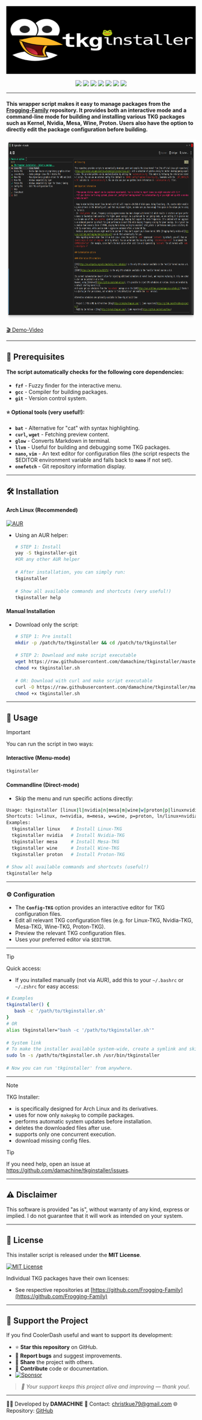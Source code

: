 <div align="center">
  <img src="images/banner.jpg" alt="TKG Installer Banner" width="1260" height="180"/> 
</div>

<p align="center">
  <a href="https://opensource.org/licenses/MIT"><img src="https://img.shields.io/badge/License-MIT-green.svg"></a>
  <a href="https://archlinux.org/"><img src="https://img.shields.io/badge/platform-arch--linux-blue?logo=arch-linux&logoColor=white"></a>
  <a href="https://aur.archlinux.org/packages/tkginstaller-git"><img src="https://img.shields.io/aur/version/tkginstaller-git?color=1793d1&label=AUR&logo=arch-linux"></a>
  <a href="https://github.com/damachine/tkginstaller/issues"><img src="https://img.shields.io/github/issues/damachine/tkginstaller"></a>
  <a href="https://app.codacy.com/gh/damachine/tkginstaller/dashboard?utm_source=gh&utm_medium=referral&utm_content=&utm_campaign=Badge_grade"><img src="https://app.codacy.com/project/badge/Grade/5736b4b014ca45e1877fc0c75a200c21"></a>
  <a href="https://github.com/sponsors/damachine"><img src="https://img.shields.io/badge/Sponsor-GitHub-blue?logo=github-sponsors"></a>
  <img src="https://img.shields.io/badge/language-bash-blue?logo=gnu-bash">
</p>

---

#### This wrapper script makes it easy to manage packages from the [Frogging-Family](https://github.com/Frogging-Family) repository. It provides both an interactive mode and a command-line mode for building and installing various TKG packages such as Kernel, Nvidia, Mesa, Wine, Proton. Users also have the option to directly edit the package configuration before building.

<div align="center">
  <img src="images/tkginstaller.png" alt="TKG Installer Screenshot" width="1260" height="480"/>
</div>

[🎬 Demo-Video](images/tkginstaller.gif)

---

## 📝 Prerequisites

#### The script automatically checks for the following core dependencies:

- **`fzf`** - Fuzzy finder for the interactive menu.
- **`gcc`** - Compiler for building packages.
- **`git`** - Version control system.

#### ⭐ Optional tools (very useful!):

- **`bat`** - Alternative for "cat" with syntax highlighting.
- **`curl`, `wget`** - Fetching preview content.
- **`glow`** - Converts Markdown in terminal.
- **`llvm`** - Useful for building and debugging some TKG packages.
- **`nano`, `vim`** - An text editor for configuration files (the script respects the $EDITOR environment variable and falls back to **`nano`** if not set).
- **`onefetch`** - Git repository information display.

---

## 🛠️ Installation

#### Arch Linux (Recommended)

[![AUR](https://img.shields.io/aur/version/tkginstaller-git?color=1793d1&label=AUR&logo=arch-linux)](https://aur.archlinux.org/packages/tkginstaller-git)

- Using an AUR helper:
  
   ```bash
   # STEP 1: Install
   yay -S tkginstaller-git
   #OR any other AUR helper

   # After installation, you can simply run:
   tkginstaller

   # Show all available commands and shortcuts (very useful!)
   tkginstaller help
   ```

#### Manual Installation

- Download only the script:
  
   ```bash
   # STEP 1: Pre install
   mkdir -p /patch/to/tkginstaller && cd /patch/to/tkginstaller

   # STEP 2: Download and make script executable
   wget https://raw.githubusercontent.com/damachine/tkginstaller/master/tkginstaller.sh
   chmod +x tkginstaller.sh

   # OR: Download with curl and make script executable
   curl -O https://raw.githubusercontent.com/damachine/tkginstaller/master/tkginstaller.sh
   chmod +x tkginstaller.sh
   ```

---

## 🚀 Usage

> [!IMPORTANT]
> You can run the script in two ways:

#### Interactive (Menu-mode)
```bash
tkginstaller
```

#### Commandline (Direct-mode)

- Skip the menu and run specific actions directly:

```bash
Usage: tkginstaller [linux|l|nvidia|n|mesa|m|wine|w|proton|p|linuxnvidia|ln|nl|linux+nvidia|config|clean|exit]
Shortcuts: l=linux, n=nvidia, m=mesa, w=wine, p=proton, ln/linux+nvidia=Linux+Nvidia combo
Examples:
  tkginstaller linux    # Install Linux-TKG
  tkginstaller nvidia   # Install Nvidia-TKG
  tkginstaller mesa     # Install Mesa-TKG
  tkginstaller wine     # Install Wine-TKG
  tkginstaller proton   # Install Proton-TKG

# Show all available commands and shortcuts (useful!)
tkginstaller help
```

---

### ⚙️ Configuration

- The **`Config-TKG`** option provides an interactive editor for TKG configuration files.
- Edit all relevant TKG configuration files (e.g. for Linux-TKG, Nvidia-TKG, Mesa-TKG, Wine-TKG, Proton-TKG).
- Preview the relevant TKG configuration files.
- Uses your preferred editor via `$EDITOR`.

---

> [!TIP]
> Quick access: 
> - If you installed manually (not via AUR), add this to your `~/.bashrc` or `~/.zshrc` for easy access:

   ```bash
   # Examples
   tkginstaller() {
      bash -c '/path/to/tkginstaller.sh'
   }
   # OR
   alias tkginstaller="bash -c '/path/to/tkginstaller.sh'"

   # System link
   # To make the installer available system-wide, create a symlink and skip alias:
   sudo ln -s /path/to/tkginstaller.sh /usr/bin/tkginstaller

   # Now you can run 'tkginstaller' from anywhere.
   ```

---

> [!NOTE]
> TKG Installer:
> - is specifically designed for Arch Linux and its derivatives.
> - uses for now only `makepkg` to compile packages.
> - performs automatic system updates before installation.
> - deletes the downloaded files after use.
> - supports only one concurrent execution.
> - download missing config files.

> [!TIP]
> If you need help, open an issue at https://github.com/damachine/tkginstaller/issues.

---

## ⚠️ Disclaimer
This software is provided "as is", without warranty of any kind, express or implied.
I do not guarantee that it will work as intended on your system.

---

## 📄 License

This installer script is released under the **MIT License**.

[![MIT License](https://img.shields.io/badge/License-MIT-green.svg)](https://opensource.org/licenses/MIT)

Individual TKG packages have their own licenses:
- See respective repositories at [https://github.com/Frogging-Family](https://github.com/Frogging-Family)

---

## 💝 Support the Project

If you find CoolerDash useful and want to support its development:

- ⭐ **Star this repository** on GitHub.
- 🐛 **Report bugs** and suggest improvements.
- 🔄 **Share** the project with others.
- 📝 **Contribute** code or documentation.
- [![Sponsor](https://img.shields.io/badge/Sponsor-GitHub-blue?logo=github-sponsors)](https://github.com/sponsors/damachine)

> *🙏 Your support keeps this project alive and improving — thank you!.*

---

👨‍💻 Developed by **DAMACHINE** 📧 Contact: christkue79@gmail.com 🌐 Repository: [GitHub](https://github.com/damachine/tkginstaller)
